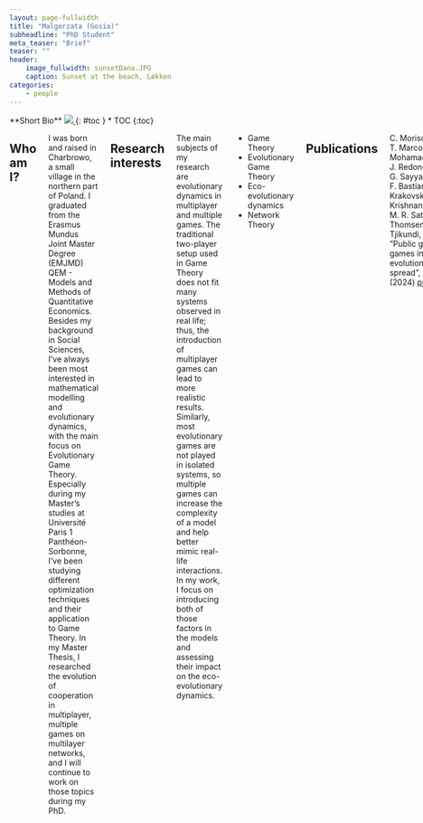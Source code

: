 ```yaml
---
layout: page-fullwidth
title: "Malgorzata (Gosia)"
subheadline: "PhD Student"
meta_teaser: "Brief"
teaser: ""
header:
    image_fullwidth: sunsetDana.JPG
    caption: Sunset at the beach, Løkken
categories:
    - people
---
```

<!--more-->

<div class="row">
<div class="medium-4 medium-push-8 columns" markdown="1">
<div class="panel radius" markdown="1">
**Short Bio**
<a class="th [radius]" href="{{ site.url }}/images/DeptPic.jpeg">
<img src="{{ site.url }}/images/gosia.jpg">
</a>
{: #toc }
*  TOC
{:toc}
</div>
</div><!-- /.medium-4.columns -->



<div class="medium-8 medium-pull-4 columns" markdown="1">



## Who am I?

I was born and raised in Charbrowo, a small village in the northern part of Poland.
I graduated from the Erasmus Mundus Joint Master Degree (EMJMD) QEM - Models and Methods of Quantitative Economics.
Besides my background in Social Sciences, I’ve always been most interested in mathematical modelling and evolutionary dynamics, with the main focus on Evolutionary Game Theory.
Especially during my Master’s studies at Université Paris 1 Panthéon-Sorbonne, I’ve been studying different optimization techniques and their application to Game Theory.
In my Master Thesis, I researched the evolution of cooperation in multiplayer, multiple games on multilayer networks, and I will continue to work on those topics during my PhD.


## Research interests

The main subjects of my research are evolutionary dynamics in multiplayer and multiple games.
The traditional two-player setup used in Game Theory does not fit many systems observed in real life; thus, the introduction of multiplayer games can lead to more realistic results.
Similarly, most evolutionary games are not played in isolated systems, so multiple games can increase the complexity of a model and help better mimic real-life interactions.
In my work, I focus on introducing both of those factors in the models and assessing their impact on the eco-evolutionary dynamics.

* Game Theory
* Evolutionary Game Theory
* Eco-evolutionary dynamics
* Network Theory

## Publications

C. Morison, **M. Fic**, T. Marcou, J. Mohamadichamgavi, J. Redondo Antón, G. Sayyar, A. Stein, F. Bastian, H. Krakovská, N. Krishnan, D. Pires, M. R. Satouri, F. J. Thomsen, K. Tjikundi, and W. Ali ”Public goods games in disease evolution and spread”, Zenodo (2024) [preprint](https://doi.org/10.5281/zenodo.10719144)

**M. Fic** and C. S. Gokhale, ”Catalysing cooperation: The power of collective beliefs in structured populations”, npj Complexity (2024) [article](https://doi.org/10.1038/s44260-024-00005-z)


## Links

[Email](mailto:fic@evolbio.mpg.de)


